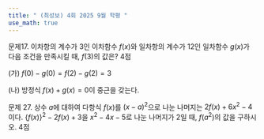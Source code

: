 ```yaml
---
title: " (최성보) 4회 2025 9월 학평 " 
use_math: true
---
```



문제17. 이차항의 계수가 $3$인 이차함수 $f(x)$와 일차항의 계수가 $12$인 일차함수 $g(x)$가 다음 조건을 만족시킬 때, $f(3)$의 값은? 4점

(가) $f(0)-g(0)=f(2)-g(2)=3$

(나) 방정식 $f(x)+g(x)=0$이 중근을 갖는다.



문제 27. 상수 $a$에 대하여 다항식 $f(x)$를 $(x-a)^2$으로 나눈 나머지는 $2f(x)+6x^2-4$이다. $\lbrace f(x)\rbrace^2-2f(x)+3$을 $x^2-4x-5$로 나눈 나머지가 $2$일 때, $f(a^2)$의 값을 구하시오. 4점